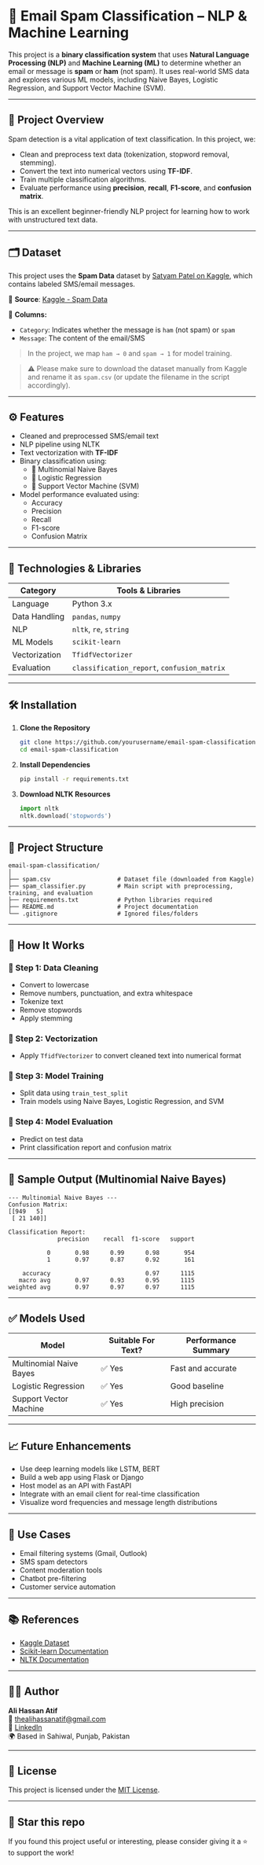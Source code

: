 # 📧 Email Spam Classification – NLP & Machine Learning

This project is a **binary classification system** that uses **Natural Language Processing (NLP)** and **Machine Learning (ML)** to determine whether an email or message is **spam** or **ham** (not spam). It uses real-world SMS data and explores various ML models, including Naive Bayes, Logistic Regression, and Support Vector Machine (SVM).

---

## 🧠 Project Overview

Spam detection is a vital application of text classification. In this project, we:
- Clean and preprocess text data (tokenization, stopword removal, stemming).
- Convert the text into numerical vectors using **TF-IDF**.
- Train multiple classification algorithms.
- Evaluate performance using **precision**, **recall**, **F1-score**, and **confusion matrix**.

This is an excellent beginner-friendly NLP project for learning how to work with unstructured text data.

---

## 🗂️ Dataset

This project uses the **Spam Data** dataset by [Satyam Patel on Kaggle](https://www.kaggle.com/datasets/satyampatell/spamdata), which contains labeled SMS/email messages.

📁 **Source**: [Kaggle - Spam Data](https://www.kaggle.com/datasets/satyampatell/spamdata)

📌 **Columns:**
- `Category`: Indicates whether the message is `ham` (not spam) or `spam`
- `Message`: The content of the email/SMS

> In the project, we map `ham → 0` and `spam → 1` for model training.

> ⚠️ Please make sure to download the dataset manually from Kaggle and rename it as `spam.csv` (or update the filename in the script accordingly).

---

## ⚙️ Features

- Cleaned and preprocessed SMS/email text
- NLP pipeline using NLTK
- Text vectorization with **TF-IDF**
- Binary classification using:
  - 📌 Multinomial Naive Bayes
  - 📌 Logistic Regression
  - 📌 Support Vector Machine (SVM)
- Model performance evaluated using:
  - Accuracy
  - Precision
  - Recall
  - F1-score
  - Confusion Matrix

---

## 🔧 Technologies & Libraries

| Category         | Tools & Libraries               |
|------------------|----------------------------------|
| Language         | Python 3.x                       |
| Data Handling    | `pandas`, `numpy`                |
| NLP              | `nltk`, `re`, `string`           |
| ML Models        | `scikit-learn`                   |
| Vectorization    | `TfidfVectorizer`                |
| Evaluation       | `classification_report`, `confusion_matrix` |

---

## 🛠️ Installation

1. **Clone the Repository**
   ```bash
   git clone https://github.com/yourusername/email-spam-classification.git
   cd email-spam-classification
   ```

2. **Install Dependencies**
   ```bash
   pip install -r requirements.txt
   ```

3. **Download NLTK Resources**
   ```python
   import nltk
   nltk.download('stopwords')
   ```

---

## 📁 Project Structure

```
email-spam-classification/
│
├── spam.csv                   # Dataset file (downloaded from Kaggle)
├── spam_classifier.py         # Main script with preprocessing, training, and evaluation
├── requirements.txt           # Python libraries required
├── README.md                  # Project documentation
└── .gitignore                 # Ignored files/folders
```

---

## 📜 How It Works

### 🔹 Step 1: Data Cleaning
- Convert to lowercase
- Remove numbers, punctuation, and extra whitespace
- Tokenize text
- Remove stopwords
- Apply stemming

### 🔹 Step 2: Vectorization
- Apply `TfidfVectorizer` to convert cleaned text into numerical format

### 🔹 Step 3: Model Training
- Split data using `train_test_split`
- Train models using Naive Bayes, Logistic Regression, and SVM

### 🔹 Step 4: Model Evaluation
- Predict on test data
- Print classification report and confusion matrix

---

## 🧪 Sample Output (Multinomial Naive Bayes)

```
--- Multinomial Naive Bayes ---
Confusion Matrix:
[[949   5]
 [ 21 140]]

Classification Report:
              precision    recall  f1-score   support

           0       0.98      0.99      0.98       954
           1       0.97      0.87      0.92       161

    accuracy                           0.97      1115
   macro avg       0.97      0.93      0.95      1115
weighted avg       0.97      0.97      0.97      1115
```

---

## ✅ Models Used

| Model                   | Suitable For Text? | Performance Summary |
|------------------------|-------------------|----------------------|
| Multinomial Naive Bayes| ✅ Yes            | Fast and accurate    |
| Logistic Regression     | ✅ Yes            | Good baseline        |
| Support Vector Machine  | ✅ Yes            | High precision       |

---

## 📈 Future Enhancements

- Use deep learning models like LSTM, BERT
- Build a web app using Flask or Django
- Host model as an API with FastAPI
- Integrate with an email client for real-time classification
- Visualize word frequencies and message length distributions

---

## 💼 Use Cases

- Email filtering systems (Gmail, Outlook)
- SMS spam detectors
- Content moderation tools
- Chatbot pre-filtering
- Customer service automation

---

## 📚 References

- [Kaggle Dataset](https://www.kaggle.com/datasets/satyampatell/spamdata)
- [Scikit-learn Documentation](https://scikit-learn.org/)
- [NLTK Documentation](https://www.nltk.org/)

---

## 🧑‍💻 Author

**Ali Hassan Atif**  
📧 thealihassanatif@gmail.com  
🔗 [LinkedIn](https://www.linkedin.com/in/alihassanatif)  
🌍 Based in Sahiwal, Punjab, Pakistan  

---

## 📝 License

This project is licensed under the [MIT License](LICENSE).

---

## 🌟 Star this repo

If you found this project useful or interesting, please consider giving it a ⭐ to support the work!
